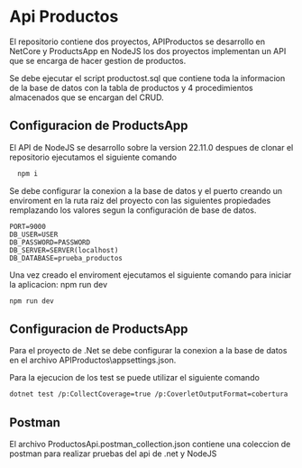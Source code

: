
# Api Productos

El repositorio contiene dos proyectos, APIProductos se desarrollo en NetCore y ProductsApp en NodeJS los dos proyectos implementan un API que se encarga de hacer gestion de productos.

Se debe ejecutar el script productost.sql que contiene toda la informacion de la base de datos con la tabla de productos y 4 procedimientos almacenados que se encargan del CRUD.

## Configuracion de ProductsApp

El API de NodeJS se desarrollo sobre la version 22.11.0 despues de clonar el repositorio ejecutamos el siguiente comando

```bash
  npm i
```

Se debe configurar la conexion a la base de datos y el puerto creando un enviroment en la ruta raiz del proyecto con las siguientes propiedades remplazando los valores segun la configuración de base de datos.

```
PORT=9000
DB_USER=USER
DB_PASSWORD=PASSWORD
DB_SERVER=SERVER(localhost)
DB_DATABASE=prueba_productos
```

Una vez creado el enviroment ejecutamos el siguiente comando para iniciar la aplicacion:
npm run dev

```bash
npm run dev
```

## Configuracion de ProductsApp

Para el proyecto de .Net se debe configurar la conexion a la base de datos en el archivo APIProductos\appsettings.json. 

Para la ejecucion de los test se puede utilizar el siguiente comando 

```bash
dotnet test /p:CollectCoverage=true /p:CoverletOutputFormat=cobertura
```

## Postman

El archivo ProductosApi.postman_collection.json contiene una coleccion de postman para realizar pruebas del api de .net y NodeJS
